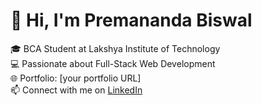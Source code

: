 # 👋 Hi, I'm Premananda Biswal
🎓 BCA Student at Lakshya Institute of Technology  
💻 Passionate about Full-Stack Web Development  
🌐 Portfolio: [your portfolio URL]  
📫 Connect with me on [LinkedIn]([https://www.linkedin.com/in/your-profile](https://www.linkedin.com/in/premananda-biswal-1609a1327/))

